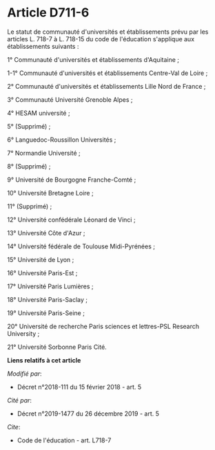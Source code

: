 # Article D711-6

Le statut de communauté d'universités et établissements prévu par les articles L. 718-7 à L. 718-15 du code de l'éducation
s'applique aux établissements suivants :

1° Communauté d'universités et établissements d'Aquitaine ;

1-1° Communauté d'universités et établissements Centre-Val de Loire ;

2° Communauté d'universités et établissements Lille Nord de France ;

3° Communauté Université Grenoble Alpes ;

4° HESAM université ;

5° (Supprimé) ;

6° Languedoc-Roussillon Universités ;

7° Normandie Université ;

8° (Supprimé) ;

9° Université de Bourgogne Franche-Comté ;

10° Université Bretagne Loire ;

11° (Supprimé) ;

12° Université confédérale Léonard de Vinci ;

13° Université Côte d'Azur ;

14° Université fédérale de Toulouse Midi-Pyrénées ;

15° Université de Lyon ;

16° Université Paris-Est ;

17° Université Paris Lumières ;

18° Université Paris-Saclay ;

19° Université Paris-Seine ;

20° Université de recherche Paris sciences et lettres-PSL Research University ;

21° Université Sorbonne Paris Cité.

**Liens relatifs à cet article**

_Modifié par_:

  - Décret n°2018-111 du 15 février 2018 - art. 5

_Cité par_:

  - Décret n°2019-1477 du 26 décembre 2019 - art. 5

_Cite_:

  - Code de l'éducation - art. L718-7
